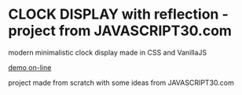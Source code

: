 # CLOCK DISPLAY with reflection - project from JAVASCRIPT30.com

modern minimalistic clock display made in CSS and VanillaJS

[demo on-line](https://marcinostaszewski.github.io/CLOCK/)

project made from scratch with some ideas from JAVASCRIPT30.com
